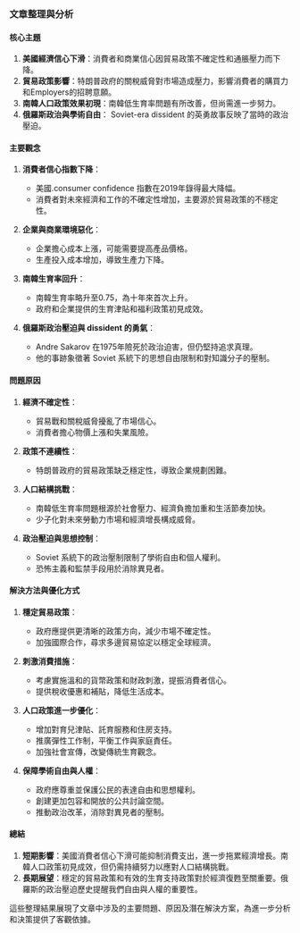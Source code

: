 ### 文章整理與分析

#### 核心主題
1. **美國經濟信心下滑**：消費者和商業信心因貿易政策不確定性和通脹壓力而下降。
2. **貿易政策影響**：特朗普政府的關稅威脅對市場造成壓力，影響消費者的購買力和Employers的招聘意願。
3. **南韓人口政策效果初現**：南韓低生育率問題有所改善，但尚需進一步努力。
4. **俄羅斯政治與學術自由**： Soviet-era dissident 的英勇故事反映了當時的政治壓迫。

#### 主要觀念
1. **消費者信心指數下降**：
   - 美國.consumer confidence 指數在2019年錄得最大降幅。
   - 消費者對未來經濟和工作的不確定性增加，主要源於貿易政策的不穩定性。

2. **企業與商業環境惡化**：
   - 企業擔心成本上漲，可能需要提高產品價格。
   - 生產投入成本增加，導致生產力下降。

3. **南韓生育率回升**：
   - 南韓生育率略升至0.75，為十年來首次上升。
   - 政府和企業提供的生育津貼和福利政策初見成效。

4. **俄羅斯政治壓迫與 dissident 的勇氣**：
   - Andre Sakarov 在1975年險死於政治迫害，但仍堅持追求真理。
   - 他的事跡象徵著 Soviet 系統下的思想自由限制和對知識分子的壓制。

#### 問題原因
1. **經濟不確定性**：
   - 貿易戰和關稅威脅擾亂了市場信心。
   - 消費者擔心物價上漲和失業風險。

2. **政策不連續性**：
   - 特朗普政府的貿易政策缺乏穩定性，導致企業規劃困難。

3. **人口結構挑戰**：
   - 南韓低生育率問題根源於社會壓力、經濟負擔加重和生活節奏加快。
   - 少子化對未來勞動力市場和經濟增長構成威脅。

4. **政治壓迫與思想控制**：
   - Soviet 系統下的政治壓制限制了學術自由和個人權利。
   - 恐怖主義和監禁手段用於消除異見者。

#### 解決方法與優化方式
1. **穩定貿易政策**：
   - 政府應提供更清晰的政策方向，減少市場不確定性。
   - 加強國際合作，尋求多邊貿易協定以穩定全球經濟。

2. **刺激消費措施**：
   - 考慮實施溫和的貨幣政策和財政刺激，提振消費者信心。
   - 提供稅收優惠和補貼，降低生活成本。

3. **人口政策進一步優化**：
   - 增加對育兒津貼、託育服務和住房支持。
   - 推廣彈性工作制，平衡工作與家庭責任。
   - 加強社會宣傳，改變傳統生育觀念。

4. **保障學術自由與人權**：
   - 政府應尊重並保護公民的表達自由和思想權利。
   - 創建更加包容和開放的公共討論空間。
   - 推動政治改革，消除對異見者的壓制。

#### 總結
1. **短期影響**：美國消費者信心下滑可能抑制消費支出，進一步拖累經濟增長。南韓人口政策初見成效，但仍需持續努力以應對人口結構挑戰。
2. **長期展望**：穩定的貿易政策和有效的生育支持政策對於經濟復甦至關重要。俄羅斯的政治壓迫歷史提醒我們自由與人權的重要性。

這些整理結果展現了文章中涉及的主要問題、原因及潛在解決方案，為進一步分析和決策提供了客觀依據。